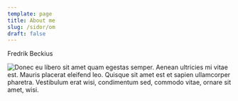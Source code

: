 ```yaml
---
template: page
title: About me
slug: /sidor/om
draft: false
---
```

Fredrik Beckius

![Donec eu libero sit amet quam egestas semper. Aenean ultricies mi vitae est. Mauris placerat eleifend leo. Quisque sit amet est et sapien ullamcorper pharetra. Vestibulum erat wisi, condimentum sed, commodo vitae, ornare sit amet, wisi.](/media/hyperlab-meetup-081.jpg)
